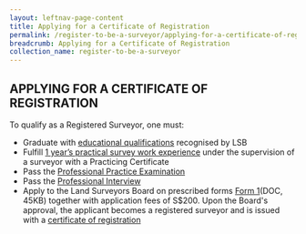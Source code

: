 ```yaml
---
layout: leftnav-page-content
title: Applying for a Certificate of Registration
permalink: /register-to-be-a-surveyor/applying-for-a-certificate-of-registration/
breadcrumb: Applying for a Certificate of Registration
collection_name: register-to-be-a-surveyor
---
```


APPLYING FOR A CERTIFICATE OF REGISTRATION
---
To qualify as a Registered Surveyor, one must:

* Graduate with [educational qualifications](/register-to-be-a-surveyor/education-qualifications/) recognised by LSB
* Fulfill [1 year’s practical survey work experience](/files/LSBLogBookandExplanatoryNotes-v1.0.docx/) under the supervision of a surveyor with a Practicing Certificate
* Pass the [Professional Practice Examination](/register-to-be-a-surveyor/professional-practice-examination/)
* Pass the [Professional Interview](/register-to-be-a-surveyor/professional-interview/)
* Apply to the Land Surveyors Board on prescribed forms [Form 1](/files/LSBForm1-Application-for-Registration.doc)(DOC, 45KB) together with application fees of S$200. Upon the Board's approval, the applicant becomes a registered surveyor and is issued with a [certificate of registration](/register-to-be-a-surveyor/applying-for-a-certificate-of-registration/)
 
